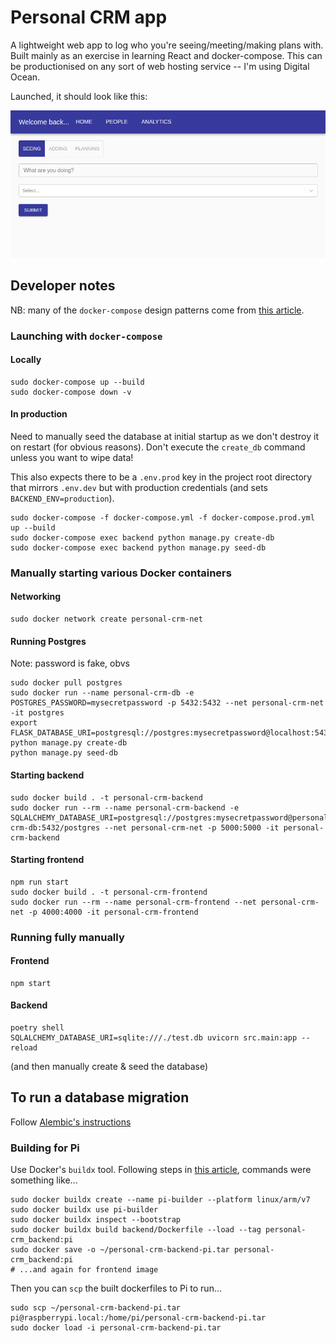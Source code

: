 # Personal CRM app

A lightweight web app to log who you're seeing/meeting/making plans with. Built mainly as an exercise in learning React and docker-compose. This can be productionised on any sort of web hosting service -- I'm using Digital Ocean.

Launched, it should look like this:

![App Interface](interface.png)

## Developer notes

NB: many of the `docker-compose` design patterns come from [this article](https://testdriven.io/blog/dockerizing-flask-with-postgres-gunicorn-and-nginx/).

### Launching with `docker-compose`

#### Locally

```shell
sudo docker-compose up --build
sudo docker-compose down -v
```

#### In production

Need to manually seed the database at initial startup as we don't destroy it on restart (for obvious reasons). Don't execute the `create_db` command unless you want to wipe data!

This also expects there to be a `.env.prod` key in the project root directory that mirrors `.env.dev` but with production credentials (and sets `BACKEND_ENV=production`).

```shell
sudo docker-compose -f docker-compose.yml -f docker-compose.prod.yml up --build
sudo docker-compose exec backend python manage.py create-db
sudo docker-compose exec backend python manage.py seed-db
```

### Manually starting various Docker containers

#### Networking

```shell
sudo docker network create personal-crm-net
```

#### Running Postgres

Note: password is fake, obvs

```shell
sudo docker pull postgres
sudo docker run --name personal-crm-db -e POSTGRES_PASSWORD=mysecretpassword -p 5432:5432 --net personal-crm-net -it postgres
export FLASK_DATABASE_URI=postgresql://postgres:mysecretpassword@localhost:5432/postgres
python manage.py create-db
python manage.py seed-db
```

#### Starting backend

```shell
sudo docker build . -t personal-crm-backend
sudo docker run --rm --name personal-crm-backend -e SQLALCHEMY_DATABASE_URI=postgresql://postgres:mysecretpassword@personal-crm-db:5432/postgres --net personal-crm-net -p 5000:5000 -it personal-crm-backend
```

#### Starting frontend

```shell
npm run start
sudo docker build . -t personal-crm-frontend
sudo docker run --rm --name personal-crm-frontend --net personal-crm-net -p 4000:4000 -it personal-crm-frontend
```

### Running fully manually

#### Frontend

```shell
npm start
```

#### Backend

```shell
poetry shell
SQLALCHEMY_DATABASE_URI=sqlite:///./test.db uvicorn src.main:app --reload
```

(and then manually create & seed the database)

## To run a database migration

Follow [Alembic's instructions](https://alembic.sqlalchemy.org/en/latest/)

### Building for Pi

Use Docker's `buildx` tool. Following steps in [this article](https://collabnix.com/building-arm-based-docker-images-on-docker-desktop-made-possible-using-buildx/), commands were something like...

```shell
sudo docker buildx create --name pi-builder --platform linux/arm/v7
sudo docker buildx use pi-builder
sudo docker buildx inspect --bootstrap
sudo docker buildx build backend/Dockerfile --load --tag personal-crm_backend:pi
sudo docker save -o ~/personal-crm-backend-pi.tar personal-crm_backend:pi
# ...and again for frontend image
```

Then you can `scp` the built dockerfiles to Pi to run...

```shell
sudo scp ~/personal-crm-backend-pi.tar pi@raspberrypi.local:/home/pi/personal-crm-backend-pi.tar
sudo docker load -i personal-crm-backend-pi.tar
```
